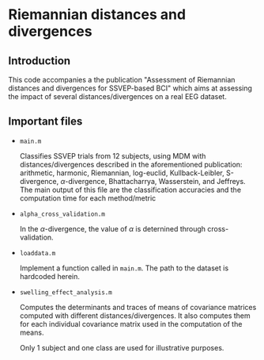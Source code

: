 # Riemannian distances and divergences

## Introduction
This code accompanies a the publication "Assessment of Riemannian distances and divergences for SSVEP-based BCI" which aims at assessing the impact of several distances/divergences on a real EEG dataset.

## Important files
- `main.m`

  Classifies SSVEP trials from 12 subjects, using MDM with distances/divergences described in the aforementioned publication: arithmetic, harmonic, Riemannian, log-euclid, Kullback-Leibler, S-divergence, $\alpha$-divergence, Bhattacharrya, Wasserstein, and Jeffreys.
  The main output of this file are the classification accuracies and the computation time for each method/metric

- `alpha_cross_validation.m`  

  In the $\alpha$-divergence, the value of $\alpha$ is deternined through cross-validation.

- `loaddata.m`  

  Implement a function called in `main.m`. The path to the dataset is hardcoded herein.

- `swelling_effect_analysis.m`

  Computes the determinants and traces of means of covariance matrices computed with different distances/divergences.
  It also computes them for each individual covariance matrix used in the computation of the means.  

  Only 1 subject and one class are used for illustrative purposes.  
